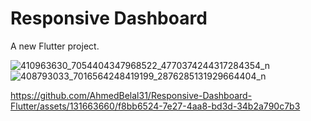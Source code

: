 # Responsive Dashboard

A new Flutter project.

![410963630_7054404347968522_4770374244317284354_n](https://github.com/AhmedBelal31/Responsive-Dashboard-Flutter/assets/131663660/7d164108-de1e-4b81-b09e-c36ab203de75)
![408793033_7016564248419199_2876285131929664404_n](https://github.com/AhmedBelal31/Responsive-Dashboard-Flutter/assets/131663660/9cf73d6a-a22f-46ed-94d1-2cbff6a05eff)





https://github.com/AhmedBelal31/Responsive-Dashboard-Flutter/assets/131663660/f8bb6524-7e27-4aa8-bd3d-34b2a790c7b3

